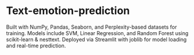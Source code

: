 # Text-emotion-prediction
Built with NumPy, Pandas, Seaborn, and Perplexity-based datasets for training. Models include SVM, Linear Regression, and Random Forest using scikit-learn &amp; nesttext. Deployed via Streamlit with joblib for model loading and real-time prediction.
